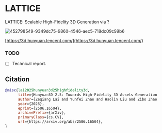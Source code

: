 # LATTICE
LATTICE: Scalable High-Fidelity 3D Generation via ?

![452798549-9349dc75-9860-4546-aec5-718dc09c99b6](https://github.com/user-attachments/assets/c63933bd-b195-433e-946e-4f796d25898b)

[https://3d.hunyuan.tencent.com/](https://3d.hunyuan.tencent.com/)


### TODO
- [ ] Technical report.

## Citation

```bibtex
@misc{lai2025hunyuan3d25highfidelity3d,
      title={Hunyuan3D 2.5: Towards High-Fidelity 3D Assets Generation with Ultimate Details}, 
      author={Zeqiang Lai and Yunfei Zhao and Haolin Liu and Zibo Zhao and Qingxiang Lin and Huiwen Shi and Xianghui Yang and Mingxin Yang and Shuhui Yang and Yifei Feng and Sheng Zhang and Xin Huang and Di Luo and Fan Yang and Fang Yang and Lifu Wang and Sicong Liu and Yixuan Tang and Yulin Cai and Zebin He and Tian Liu and Yuhong Liu and Jie Jiang and Linus and Jingwei Huang and Chunchao Guo},
      year={2025},
      eprint={2506.16504},
      archivePrefix={arXiv},
      primaryClass={cs.CV},
      url={https://arxiv.org/abs/2506.16504}, 
}
```
